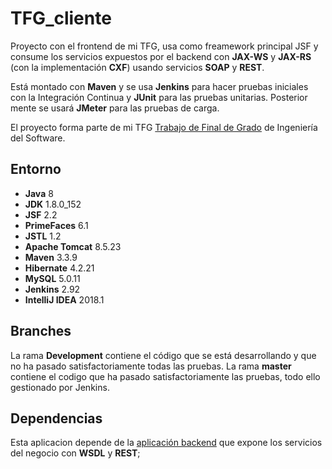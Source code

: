 # TFG_cliente

Proyecto con el frontend de mi TFG, usa como freamework principal JSF y consume los servicios expuestos por el backend con **JAX-WS** y **JAX-RS** (con la implementación **CXF**) usando servicios **SOAP** y **REST**.

Está montado con **Maven** y se usa **Jenkins** para hacer pruebas iniciales con la Integración Continua y **JUnit** para las pruebas unitarias. Posterior mente se usará **JMeter** para las pruebas de carga.

El proyecto forma parte de mi TFG [Trabajo de Final de Grado](https://hunzagit.github.io/Portfolio-Online/#TFG) de Ingeniería del Software.


## Entorno

 - **Java** 8
 - **JDK** 1.8.0_152
 - **JSF** 2.2
 - **PrimeFaces** 6.1
 - **JSTL** 1.2
 - **Apache Tomcat** 8.5.23
 - **Maven** 3.3.9
 - **Hibernate** 4.2.21
 - **MySQL** 5.0.11
 - **Jenkins** 2.92
 - **IntelliJ IDEA** 2018.1
 

## Branches

La rama **Development** contiene el código que se está desarrollando y que no ha pasado satisfactoriamente todas las pruebas.
La rama **master** contiene el codigo que ha pasado satisfactoriamente las pruebas, todo ello gestionado por Jenkins.

 
## Dependencias

Esta aplicacion depende de la [aplicación backend](https://github.com/hunzaGit/TFG_server) que expone los servicios del negocio con **WSDL** y **REST**;

